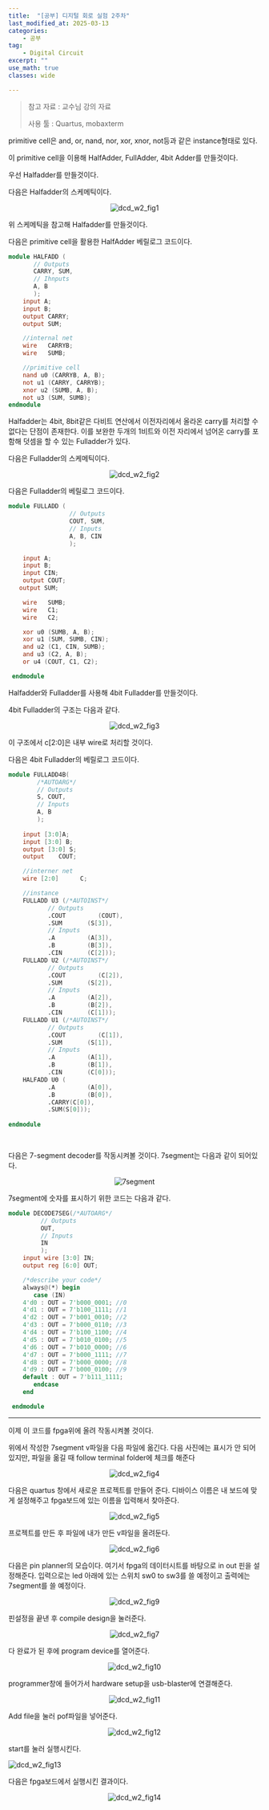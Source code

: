 ```yaml
---
title:  "[공부] 디지털 회로 실험 2주차"
last_modified_at: 2025-03-13
categories:
    - 공부
tag: 
    - Digital Circuit
excerpt: ""
use_math: true
classes: wide

---
```



>참고 자료 : 교수님 강의 자료
>
>사용 툴 : Quartus, mobaxterm

primitive cell은 and, or, nand, nor, xor, xnor, not등과 같은 instance형태로 있다. 

이 primitive cell을 이용해 HalfAdder, FullAdder, 4bit Adder를 만들것이다.

우선 Halfadder를 만들것이다. 

다음은 Halfadder의 스케메틱이다.

<center><img src="../../assets/img/2025-03-13-dcd2/dcd_w2_fig1.png" alt="dcd_w2_fig1" /></center>

위 스케메틱을 참고해 Halfadder를 만들것이다. 

다음은 primitive cell을 활용한 HalfAdder 베릴로그 코드이다.

```verilog
module HALFADD (
       // Outputs
       CARRY, SUM,
       // Ihnputs
       A, B
       );
    input A;
    input B;
    output CARRY;
    output SUM;

    //internal net
    wire   CARRYB;
    wire   SUMB;

    //primitive cell
    nand u0 (CARRYB, A, B);
    not u1 (CARRY, CARRYB);
    xnor u2 (SUMB, A, B);
    not u3 (SUM, SUMB);
endmodule
```

Halfadder는 4bit, 8bit같은 다비트 연산에서 이전자리에서 올라온 carry를 처리할 수 없다는 단점이 존재한다. 이를 보완한 두개의 1비트와 이전 자리에서 넘어온 carry를 포함해 덧셈을 할 수 있는 Fulladder가 있다. 

다음은 Fulladder의 스케메틱이다.

<center><img src="../../assets/img/2025-03-13-dcd2/dcd_w2_fig2.png" alt="dcd_w2_fig2" /></center>

다음은 Fulladder의 베릴로그 코드이다.

```verilog
module FULLADD (
                 // Outputs
                 COUT, SUM,
                 // Inputs
                 A, B, CIN
                 );

    input A;
    input B;
    input CIN;
    output COUT;
   output SUM;

    wire   SUMB;
    wire   C1;
    wire   C2;

    xor u0 (SUMB, A, B);
    xor u1 (SUM, SUMB, CIN);
    and u2 (C1, CIN, SUMB);
    and u3 (C2, A, B);
    or u4 (COUT, C1, C2);

 endmodule   
```

Halfadder와 Fulladder를 사용해 4bit Fulladder를 만들것이다.

4bit Fulladder의 구조는 다음과 같다.<center><img src="../../assets/img/2025-03-13-dcd2/dcd_w2_fig3.png" alt="dcd_w2_fig3" /></center>

이 구조에서 c[2:0]은 내부 wire로 처리할 것이다.

다음은 4bit Fulladder의 베릴로그 코드이다.

```verilog
module FULLADD4B(
        /*AUTOARG*/
        // Outputs
        S, COUT,
        // Inputs
        A, B
        );
    
    input [3:0]A;
    input [3:0] B;
    output [3:0] S;
    output    COUT;

    //interner net
    wire [2:0]      C;

    //instance
    FULLADD U3 (/*AUTOINST*/
           // Outputs
           .COUT         (COUT),
           .SUM       (S[3]),
           // Inputs
           .A         (A[3]),
           .B         (B[3]),
           .CIN		  (C[2]));
    FULLADD U2 (/*AUTOINST*/
           // Outputs
           .COUT         (C[2]),
           .SUM       (S[2]),
           // Inputs
           .A         (A[2]),
           .B         (B[2]),
           .CIN       (C[1]));
    FULLADD U1 (/*AUTOINST*/
           // Outputs
           .COUT         (C[1]),
           .SUM       (S[1]),
           // Inputs
           .A         (A[1]),
           .B         (B[1]),
           .CIN       (C[0]));
    HALFADD U0 (
           .A         (A[0]),
           .B         (B[0]),
           .CARRY(C[0]),
           .SUM(S[0]));
    
endmodule

                                   
```

다음은 7-segment decoder를 작동시켜볼 것이다. 7segment는 다음과 같이 되어있다.

<center><img src="../../assets/img/2025-03-13-dcd2/7segment.png" alt="7segment" /></center>

7segment에 숫자를 표시하기 위한 코드는 다음과 같다.

```verilog
module DECODE7SEG(/*AUTOARG*/
         // Outputs
         OUT,
         // Inputs
         IN
         );
    input wire [3:0] IN;
    output reg [6:0] OUT;

    /*describe your code*/
    always@(*) begin
       case (IN)
    4'd0 : OUT = 7'b000_0001; //0
    4'd1 : OUT = 7'b100_1111; //1
    4'd2 : OUT = 7'b001_0010; //2
    4'd3 : OUT = 7'b000_0110; //3
    4'd4 : OUT = 7'b100_1100; //4
    4'd5 : OUT = 7'b010_0100; //5
    4'd6 : OUT = 7'b010_0000; //6
    4'd7 : OUT = 7'b000_1111; //7
    4'd8 : OUT = 7'b000_0000; //8
    4'd9 : OUT = 7'b000_0100; //9
    default : OUT = 7'b111_1111;
       endcase
    end

 endmodule
```

------

이제 이 코드를 fpga위에 올려 작동시켜볼 것이다.

위에서 작성한 7segment  v파일을 다음 파일에 옮긴다. 다음 사진에는 표시가 안 되어있지만, 파일을 옮길 때 follow terminal folder에 체크를 해준다

<center><img src="../../assets/img/2025-03-13-dcd2/dcd_w2_fig4.png" alt="dcd_w2_fig4" /></center>

다음은 quartus 창에서 새로운 프로젝트를 만들어 준다. 디바이스 이름은 내 보드에 맞게 설정해주고 fpga보드에 있는 이름을 입력해서 찾아준다.

<center><img src="../../assets/img/2025-03-13-dcd2/dcd_w2_fig5.png" alt="dcd_w2_fig5" /></center>

프로젝트를 만든 후 파일에 내가 만든 v파일을 올려둔다.

<center><img src="../../assets/img/2025-03-13-dcd2/dcd_w2_fig6.png" alt="dcd_w2_fig6" /></center>

다음은 pin planner의 모습이다. 여기서 fpga의 데이터시트를 바탕으로 in out 핀을 설정해준다. 입력으로는 led 아래에 있는 스위치 sw0 to sw3를 쓸 예정이고 출력에는 7segment를 쓸 예정이다. 

<center><img src="../../assets/img/2025-03-13-dcd2/dcd_w2_fig9.png" alt="dcd_w2_fig9" /></center>

핀설정을 끝낸 후 compile design을 눌러준다.

<center><img src="../../assets/img/2025-03-13-dcd2/dcd_w2_fig7.png" alt="dcd_w2_fig7" /></center>

다 완료가 된 후에 program device를 열어준다.

<center><img src="../../assets/img/2025-03-13-dcd2/dcd_w2_fig10.png" alt="dcd_w2_fig10" /></center>

programmer창에 들어가서 hardware setup을 usb-blaster에 연결해준다.

<center><img src="../../assets/img/2025-03-13-dcd2/dcd_w2_fig11.png" alt="dcd_w2_fig11" /></center>

Add file을 눌러 pof파일을 넣어준다.

<center><img src="../../assets/img/2025-03-13-dcd2/dcd_w2_fig12.png" alt="dcd_w2_fig12" /></center>

start를 눌러 실행시킨다.

![dcd_w2_fig13](../../assets/img/2025-03-13-dcd2/dcd_w2_fig13.png)

다음은 fpga보드에서 실행시킨 결과이다.

<center><img src="../../assets/img/2025-03-13-dcd2/dcd_w2_fig14.png" alt="dcd_w2_fig14" /></center>
